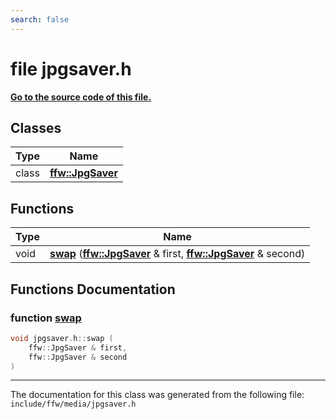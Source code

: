 ```yaml
---
search: false
---
```


# file jpgsaver.h

**[Go to the source code of this file.](jpgsaver_8h_source.md)**
## Classes

|Type|Name|
|-----|-----|
|class|[**ffw::JpgSaver**](classffw_1_1_jpg_saver.md)|


## Functions

|Type|Name|
|-----|-----|
|void|[**swap**](jpgsaver_8h.md#1a8484fe2ea08cf5a5c8dac611786bab95) (**[ffw::JpgSaver](classffw_1_1_jpg_saver.md)** & first, **[ffw::JpgSaver](classffw_1_1_jpg_saver.md)** & second) |


## Functions Documentation

### function <a id="1a8484fe2ea08cf5a5c8dac611786bab95" href="#1a8484fe2ea08cf5a5c8dac611786bab95">swap</a>

```cpp
void jpgsaver.h::swap (
    ffw::JpgSaver & first,
    ffw::JpgSaver & second
)
```





----------------------------------------
The documentation for this class was generated from the following file: `include/ffw/media/jpgsaver.h`
